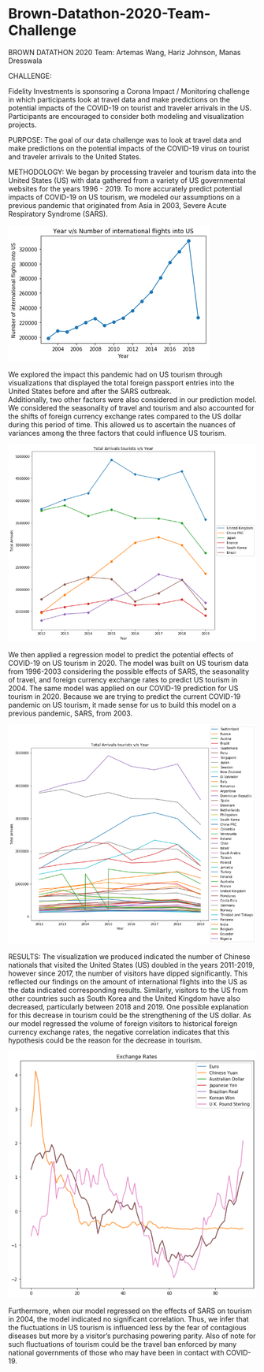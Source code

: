 # Brown-Datathon-2020-Team-Challenge

BROWN DATATHON 2020
Team: Artemas Wang, Hariz Johnson, Manas Dresswala

CHALLENGE:

Fidelity Investments is sponsoring a Corona Impact / Monitoring challenge in which participants look at travel data and make predictions on the potential impacts of the COVID-19 on tourist and traveler arrivals in the US. Participants are encouraged to consider both modeling and visualization projects.

PURPOSE: 
The goal of our data challenge was to look at travel data and make predictions on the potential impacts of the 
COVID-19 virus on tourist and traveler arrivals to the United States. 

METHODOLOGY: 
We began by processing traveler and tourism data into the United States (US) with data gathered from a 
variety of US governmental websites for the years 1996 - 2019. To more accurately predict potential impacts of COVID-19 
on US tourism, we modeled our assumptions on a previous pandemic that originated from Asia in 2003, 
Severe Acute Respiratory Syndrome (SARS). 

![International Arrivals into the US](https://github.com/artwang31/Brown-Datathon-2020/blob/master/flight_data.png)

We explored the impact this pandemic had on US tourism through visualizations 
that displayed the total foreign passport entries into the United States before and after the SARS outbreak.  
Additionally, two other factors were also considered in our prediction model. We considered the seasonality of travel 
and tourism and also accounted for the shifts of foreign currency exchange rates compared to the US dollar during this 
period of time. This allowed us to ascertain the nuances of variances among the three factors that could influence US tourism.

![Countries with Most Arrivals into US](https://github.com/artwang31/Brown-Datathon-2020/blob/master/top_countries_based_on_arrivals.png)

We then applied a regression model to predict the potential effects of COVID-19 on US tourism in 2020. 
The model was built on US tourism data from 1996-2003 considering the possible effects of SARS, the seasonality of travel, 
and foreign currency exchange rates to predict US tourism in 2004. The same model was applied on our COVID-19 prediction 
for US tourism in 2020. Because we are trying to predict the current COVID-19 pandemic on US tourism, 
it made sense for us to build this model on a previous pandemic, SARS, from 2003. 

![Arrivals by All Countries](https://github.com/artwang31/Brown-Datathon-2020/blob/master/arrivals_by_all_countries.png)

 RESULTS: 
 The visualization we produced indicated the number of Chinese nationals that visited the United States (US) 
 doubled in the years 2011-2019, however since 2017, the number of visitors have dipped significantly. 
 This reflected our findings on the amount of international flights into the US as the data indicated corresponding results. 
 Similarly, visitors to the US from other countries such as South Korea and the United Kingdom have also decreased, 
 particularly between 2018 and 2019. One possible explanation for this decrease in tourism could be the strengthening of 
 the US dollar. As our model regressed the volume of foreign visitors to historical foreign currency exchange rates, 
 the negative correlation indicates that this hypothesis could be the reason for the decrease in tourism. 
 
 ![Exchange Rates Compared to US Dollar](https://github.com/artwang31/Brown-Datathon-2020/blob/master/exchange_rates.png)
 
 Furthermore, when our model regressed on the effects of SARS on tourism in 2004, the model indicated no significant
 correlation. Thus, we infer that the fluctuations in US tourism is influenced less by the fear of contagious diseases but 
 more by a visitor’s purchasing powering parity. Also of note for such fluctuations of tourism could be the travel ban 
 enforced by many national governments of those who may have been in contact with COVID-19. 

  



